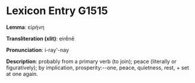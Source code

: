 # Lexicon Entry G1515

**Lemma**: εἰρήνη

**Transliteration (xlit)**: eirḗnē

**Pronunciation**: i-ray'-nay

**Description**:
probably from a primary verb  (to join); peace (literally or figuratively); by implication, prosperity:--one, peace, quietness, rest, + set at one again.

